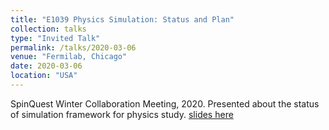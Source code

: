 ```yaml
---
title: "E1039 Physics Simulation: Status and Plan"
collection: talks
type: "Invited Talk"
permalink: /talks/2020-03-06
venue: "Fermilab, Chicago"
date: 2020-03-06
location: "USA"
---
```


SpinQuest Winter Collaboration Meeting, 2020. Presented about the status of simulation framework for physics study. [slides here](https://abinashpun.github.io/files/winter_collab_2020_part1.pdf)

<!--
[More information here](https://meetings.aps.org/Meeting/DNP20/Session/EM.7)
--->
